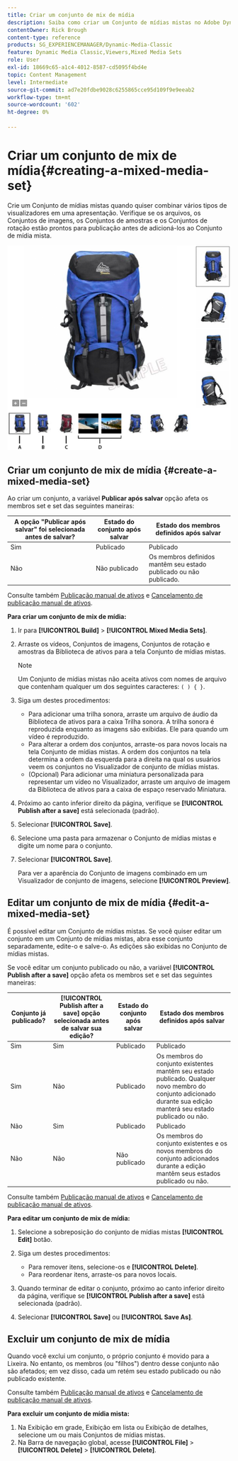 ```yaml
---
title: Criar um conjunto de mix de mídia
description: Saiba como criar um Conjunto de mídias mistas no Adobe Dynamic Media Classic.
contentOwner: Rick Brough
content-type: reference
products: SG_EXPERIENCEMANAGER/Dynamic-Media-Classic
feature: Dynamic Media Classic,Viewers,Mixed Media Sets
role: User
exl-id: 18669c65-a1c4-4012-8587-cd5095f4bd4e
topic: Content Management
level: Intermediate
source-git-commit: ad7e20fdbe9028c6255865cce95d109f9e9eeab2
workflow-type: tm+mt
source-wordcount: '602'
ht-degree: 0%

---
```


# Criar um conjunto de mix de mídia{#creating-a-mixed-media-set}

Crie um Conjunto de mídias mistas quando quiser combinar vários tipos de visualizadores em uma apresentação. Verifique se os arquivos, os Conjuntos de imagens, os Conjuntos de amostras e os Conjuntos de rotação estão prontos para publicação antes de adicioná-los ao Conjunto de mídia mista.

![Conjunto de mix de mídia](/help/using/assets/mm_mixed_media_set.png)

## Criar um conjunto de mix de mídia {#create-a-mixed-media-set}

Ao criar um conjunto, a variável **Publicar após salvar** opção afeta os membros set e set das seguintes maneiras:

| A opção &quot;Publicar após salvar&quot; foi selecionada antes de salvar? | Estado do conjunto após salvar | Estado dos membros definidos após salvar |
| --- | --- | --- |
| Sim | Publicado | Publicado |
| Não | Não publicado | Os membros definidos mantêm seu estado publicado ou não publicado. |

Consulte também [Publicação manual de ativos](publishing-files.md#manually_publishing_assets) e [Cancelamento de publicação manual de ativos](publishing-files.md#manually_unpublishing_assets).

**Para criar um conjunto de mix de mídia:**

1. Ir para **[!UICONTROL Build]** > **[!UICONTROL Mixed Media Sets]**.
1. Arraste os vídeos, Conjuntos de imagens, Conjuntos de rotação e amostras da Biblioteca de ativos para a tela Conjunto de mídias mistas.

   >[!NOTE]
   >
   >Um Conjunto de mídias mistas não aceita ativos com nomes de arquivo que contenham qualquer um dos seguintes caracteres: `( ) { }`.

1. Siga um destes procedimentos:

   * Para adicionar uma trilha sonora, arraste um arquivo de áudio da Biblioteca de ativos para a caixa Trilha sonora. A trilha sonora é reproduzida enquanto as imagens são exibidas. Ele para quando um vídeo é reproduzido.
   * Para alterar a ordem dos conjuntos, arraste-os para novos locais na tela Conjunto de mídias mistas. A ordem dos conjuntos na tela determina a ordem da esquerda para a direita na qual os usuários veem os conjuntos no Visualizador de conjunto de mídias mistas.
   * (Opcional) Para adicionar uma miniatura personalizada para representar um vídeo no Visualizador, arraste um arquivo de imagem da Biblioteca de ativos para a caixa de espaço reservado Miniatura.

1. Próximo ao canto inferior direito da página, verifique se **[!UICONTROL Publish after a save]** está selecionada (padrão).
1. Selecionar **[!UICONTROL Save]**.
1. Selecione uma pasta para armazenar o Conjunto de mídias mistas e digite um nome para o conjunto.
1. Selecionar **[!UICONTROL Save]**.

   Para ver a aparência do Conjunto de imagens combinado em um Visualizador de conjunto de imagens, selecione **[!UICONTROL Preview]**.

## Editar um conjunto de mix de mídia {#edit-a-mixed-media-set}

É possível editar um Conjunto de mídias mistas. Se você quiser editar um conjunto em um Conjunto de mídias mistas, abra esse conjunto separadamente, edite-o e salve-o. As edições são exibidas no Conjunto de mídias mistas.

Se você editar um conjunto publicado ou não, a variável **[!UICONTROL Publish after a save]** opção afeta os membros set e set das seguintes maneiras:

| Conjunto já publicado? | **[!UICONTROL Publish after a save]** opção selecionada antes de salvar sua edição? | Estado do conjunto após salvar | Estado dos membros definidos após salvar |
| --- |--- |--- |--- |
| Sim | Sim | Publicado | Publicado |
| Sim | Não | Publicado | Os membros do conjunto existentes mantêm seu estado publicado. Qualquer novo membro do conjunto adicionado durante sua edição manterá seu estado publicado ou não. |
| Não | Sim | Publicado | Publicado |
| Não | Não | Não publicado | Os membros do conjunto existentes e os novos membros do conjunto adicionados durante a edição mantêm seus estados publicado ou não. |

Consulte também [Publicação manual de ativos](publishing-files.md#manually_publishing_assets) e [Cancelamento de publicação manual de ativos](publishing-files.md#manually_unpublishing_assets).

**Para editar um conjunto de mix de mídia:**

1. Selecione a sobreposição do conjunto de mídias mistas **[!UICONTROL Edit]** botão.
1. Siga um destes procedimentos:

   * Para remover itens, selecione-os e **[!UICONTROL Delete]**.
   * Para reordenar itens, arraste-os para novos locais.

1. Quando terminar de editar o conjunto, próximo ao canto inferior direito da página, verifique se **[!UICONTROL Publish after a save]** está selecionada (padrão).
1. Selecionar **[!UICONTROL Save]** ou **[!UICONTROL Save As]**.

## Excluir um conjunto de mix de mídia

Quando você exclui um conjunto, o próprio conjunto é movido para a Lixeira. No entanto, os membros (ou &quot;filhos&quot;) dentro desse conjunto não são afetados; em vez disso, cada um retém seu estado publicado ou não publicado existente.

Consulte também [Publicação manual de ativos](publishing-files.md#manually_publishing_assets) e [Cancelamento de publicação manual de ativos](publishing-files.md#manually_unpublishing_assets).

**Para excluir um conjunto de mídia mista:**

1. Na Exibição em grade, Exibição em lista ou Exibição de detalhes, selecione um ou mais Conjuntos de mídias mistas.
1. Na Barra de navegação global, acesse **[!UICONTROL File]** > **[!UICONTROL Delete]** > **[!UICONTROL Delete]**.
